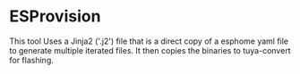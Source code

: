 # ESProvision

This tool Uses a Jinja2 ('.j2') file that is a direct copy of
a esphome yaml file to generate multiple iterated files. It
then copies the binaries to tuya-convert for flashing.
